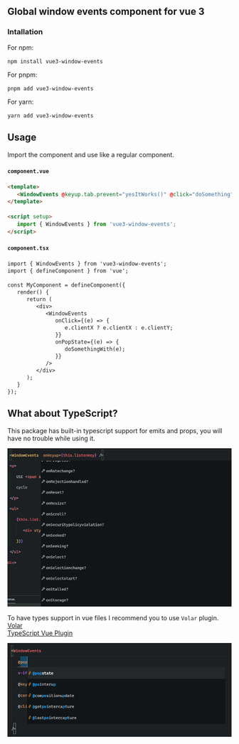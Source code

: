 ## Global window events component for vue 3

### Intallation

For npm:

```
npm install vue3-window-events
```

For pnpm:

```
pnpm add vue3-window-events
```

For yarn:

```
yarn add vue3-window-events
```

## Usage

Import the component and use like a regular component.

#### `component.vue`

```html
<template>
   <WindowEvents @keyup.tab.prevent="yesItWorks()" @click="doSomething" />
</template>

<script setup>
   import { WindowEvents } from 'vue3-window-events';
</script>
```

#### `component.tsx`

```tsx
import { WindowEvents } from 'vue3-window-events';
import { defineComponent } from 'vue';

const MyComponent = defineComponent({
   render() {
      return (
         <div>
            <WindowEvents
               onClick={(e) => {
                  e.clientX ? e.clientX : e.clientY;
               }}
               onPopState={(e) => {
                  doSomethingWith(e);
               }}
            />
         </div>
      );
   }
});
```

## What about TypeScript?

This package has built-in typescript support for emits and props, you will have no trouble while using it.

![Auto completion](./md/autocomplete.png)

To have types support in vue files I recommend you to use `Volar` plugin. <br>
[Volar](https://marketplace.visualstudio.com/items?itemName=johnsoncodehk.volar) <br>
[TypeScript Vue Plugin](https://marketplace.visualstudio.com/items?itemName=johnsoncodehk.vscode-typescript-vue-plugin)

![Auto completion](./md/autocomplete-vue.png)
